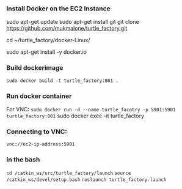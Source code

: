 ### Install Docker on the EC2 Instance ###
sudo apt-get update
sudo apt-get install git
git clone https://github.com/mukmalone/turtle_factory.git

cd ~/turtle_factory/docker-Linux/

sudo apt-get install -y docker.io

### Build dockerimage ###
`sudo docker build -t turtle_factory:001 .`

### Run docker container ###
For VNC:
`sudo docker run -d --name turtle_facotry -p 5901:5901 turtle_factory:001`
sudo docker exec -it turtle_factory

### Connecting to VNC: ###
`vnc://ec2-ip-address:5901`

### in the bash ###
`cd /catkin_ws/src/turtle_factory/launch`
`source /catkin_ws/devel/setup.bash`
`roslaunch turtle_factory.launch`